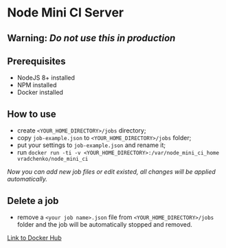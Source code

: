 # Node Mini CI Server

## Warning: *Do not use this in production*

## Prerequisites
* NodeJS 8+ installed
* NPM installed
* Docker installed

## How to use
 - create `<YOUR_HOME_DIRECTORY>/jobs` directory;
 - copy `job-example.json` to `<YOUR_HOME_DIRECTORY>/jobs` folder;
 - put your settings to `job-example.json` and rename it;
 - run `docker run -ti -v <YOUR_HOME_DIRECTORY>:/var/node_mini_ci_home vradchenko/node_mini_ci`

*Now you can add new job files or edit existed, all changes will be applied automatically.*

## Delete a job
 - remove a `<your job name>.json` file from `<YOUR_HOME_DIRECTORY>/jobs` folder and the job will be automatically stopped and removed.

[Link to Docker Hub](https://hub.docker.com/r/vradchenko/node_mini_ci/)